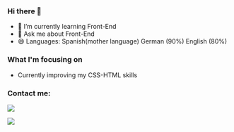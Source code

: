 ### Hi there 👋

<!--
**habidbesp/habidbesp** is a ✨ _special_ ✨ repository because its `README.md` (this file) appears on your GitHub profile.
Here are some ideas to get you started:-->

- 🌱 I’m currently learning Front-End
- 💬 Ask me about Front-End
- 😄 Languages: Spanish(mother language) German (90%) English (80%)

### What I'm focusing on 

- Currently improving my CSS-HTML skills

### Contact me:
<a href="https://www.facebook.com/habid.bespinosa/"><img src="https://img.shields.io/badge/facebook%20@habid_b_espinosa-344E86?style=for-the-badge&logo=facebook&logoColor=white"/></a>

<a href="https://www.instagram.com/habidbespinosa/"><img src="https://img.shields.io/badge/instagram%20@habid_b_espinosa-DD2476?style=for-the-badge&logo=instagram&logoColor=white"/></a>
